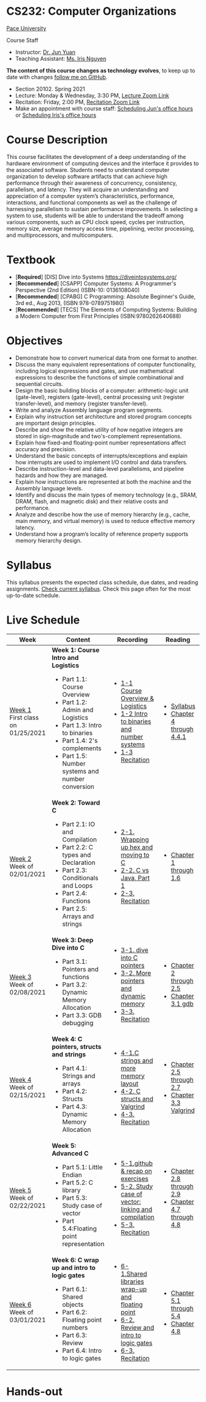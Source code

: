 # CS232: Computer Organizations
[Pace University](http://www.pace.edu)

Course Staff
* Instructor: [Dr. Jun Yuan](http://csis.pace.edu/~jyuan2/)
* Teaching Assistant: [Ms. Iris Nguyen](mailto:nn61181n@pace.edu)

**The content of this course changes as technology evolves**, to keep up to date with changes [follow me on GitHub](https://github.com/jyuan2pace/CS232S21).

* Section 20102. Spring 2021
* Lecture: Monday & Wednesday, 3:30 PM, [Lecture Zoom Link](https://pace.zoom.us/j/6313313504?pwd=bUJtV3NUUlBiZVNKTThTRHBoMi84Zz09) 
* Recitation: Friday, 2:00 PM, [Recitation Zoom Link](https://pace.zoom.us/j/99718900621?pwd=QXM2VE5QYmY4YkVPN1RNNG5mWnp6Zz09) 
* Make an appointment with course staff: [Scheduling Jun's office hours](https://slotted.co/junsofficehours2021s) or [Scheduling Iris's office hours](https://slotted.co/irisofficehour2021s)

# Course Description

This course facilitates the development of a deep understanding of the hardware environment of computing devices and the interface it provides to the associated software. Students need to understand computer organization to develop software artifacts that can achieve high performance through their awareness of concurrency, consistency, parallelism, and latency. They will acquire an understanding and appreciation of a computer system’s characteristics, performance, interactions, and functional components as well as the challenge of harnessing parallelism to sustain performance improvements. In selecting a system to use, students will be able to understand the tradeoff among various components, such as CPU clock speed, cycles per instruction, memory size, average memory access time, pipelining, vector processing, and multiprocessors, and multicomputers.

# Textbook

* [**Required**] [DIS] Dive into Systems https://diveintosystems.org/
* [**Recommended**] [CSAPP] Computer Systems: A Programmer's Perspective (2nd Edition) (ISBN-10: 0136108040)
* [**Recommended**] [CPABG] C Programming: Absolute Beginner's Guide, 3rd ed., Aug 2013, (ISBN 978-0789751980)
* [**Recommended**] [TECS] The Elements of Computing Systems: Building a Modern Computer from First Principles (ISBN:9780262640688)

# Objectives

* Demonstrate how to convert numerical data from one format to another.
* Discuss the many equivalent representations of computer functionality, including logical expressions and gates, and use mathematical expressions to describe the functions of simple combinational and sequential circuits.
* Design the basic building blocks of a computer: arithmetic-logic unit (gate-level), registers (gate-level), central processing unit (register transfer-level), and memory (register transfer-level).
* Write and analyze Assembly language program segments.
* Explain why instruction set architecture and stored program concepts are important design principles.
* Describe and show the relative utility of how negative integers are stored in sign-magnitude and two's-complement representations.
* Explain how fixed-and floating-point number representations affect accuracy and precision.
* Understand the basic concepts of interrupts/exceptions and explain how interrupts are used to implement I/O control and data transfers.
* Describe instruction-level and data-level parallelisms, and pipeline hazards and how they are managed.
* Explain how instructions are represented at both the machine and the Assembly language levels.
* Identify and discuss the main types of memory technology (e.g., SRAM, DRAM, flash, and magnetic disk) and their relative costs and performance.
* Analyze and describe how the use of memory hierarchy (e.g., cache, main memory, and virtual memory) is used to reduce effective memory latency.
* Understand how a program’s locality of reference property supports memory hierarchy design.

# Syllabus
This syllabus presents the expected class schedule, due dates, and reading assignments. [Check current syllabus](https://docs.google.com/document/d/1ewasRZJzhbFVL1rA_OBn9k0KxcrCHMNX3U_9yh4rO6E/edit?usp=sharing). Check this page often for the most up-to-date schedule.

# Live Schedule
Week|Content|Recording|Reading|Recitation|Deadline
---|---|---|---|---|---
[Week 1](https://kami.app/mft48ZLYCHKN)<br>First class on 01/25/2021 | **Week 1: Course Intro and Logistics** <ul><li>Part 1.1: Course Overview<li>Part 1.2: Admin and Logistics <li>Part 1.3: Intro to binaries <li>Part 1.4: 2's complements <li>Part 1.5: Number systems and number conversion</ul> |<ul><li>[1-1 Course Overview & Logistics](https://pace.hosted.panopto.com/Panopto/Pages/Viewer.aspx?id=2db6effe-25a1-49cd-b0a1-acbc00061b19) <li>[1-2 Intro to binaries and number systems](https://pace.hosted.panopto.com/Panopto/Pages/Viewer.aspx?id=081f3834-634f-4311-8631-acbd017877cc) <li>[1-3 Recitation](https://pace.hosted.panopto.com/Panopto/Pages/Viewer.aspx?id=3709bc2c-5355-4d08-baec-acbf014bb3ee)</ul>|<ul> <li> [Syllabus](https://docs.google.com/document/d/1ewasRZJzhbFVL1rA_OBn9k0KxcrCHMNX3U_9yh4rO6E/edit?usp=sharing) <li>[Chapter 4 through 4.4.1](https://diveintosystems.org/singlepage/#_binary_and_data_representation) </ul>| [Problems](https://docs.google.com/document/d/1hlvTQsoCmB3ErDjWcwicJHDQbfr0NtH8hGALLUAmzP4/edit?usp=sharing) | None
[Week 2](https://kami.app/cgYx9c4wGJht)<br>Week of 02/01/2021 | **Week 2: Toward C** <ul><li>	Part 2.1: IO and Compilation <li>Part 2.2: C types and Declaration <li>Part 2.3: Conditionals and Loops<li>Part 2.4: Functions <li>Part 2.5: Arrays and strings</ul> |<ul><li>[2-1. Wrapping up hex and moving to C](https://pace.hosted.panopto.com/Panopto/Pages/Viewer.aspx?id=60346ef7-08f6-4e1d-800a-acc30001fa62) <li> [2-2. C vs Java, Part 1](https://pace.hosted.panopto.com/Panopto/Pages/Viewer.aspx?id=b99b7ced-f269-4a76-900c-acc5000b1948) <li> [2-3. Recitation](https://pace.hosted.panopto.com/Panopto/Pages/Viewer.aspx?id=b7cbfa2f-1cbb-4fa8-9bc9-acc601521a15) </ul>|<ul> <li>[Chapter 1 through 1.6](https://diveintosystems.org/singlepage/#_by_the_c_by_the_c_by_the_beautiful_c) </ul>|[C Exercises](https://docs.google.com/document/d/1yEP5bcozTSk26ptMx6wmn90KUhoCmDtMcVNuHHp0ZzM/edit?usp=sharing)  | <ul><li>Assignment#1 due 02/06/2021 <li> [Assignment#2](https://docs.google.com/document/d/1hpqOXL2VkUTMShf0ccZCpknYUOlQipPwySXDXFNAGmw/edit?usp=sharing) is out </ul>
[Week 3](https://kami.app/T0vE6O6pVCRx)<br>Week of 02/08/2021 | **Week 3: Deep Dive into C** <ul><li>	Part 3.1: Pointers and functions <li>Part 3.2: Dynamic Memory Allocation <li>Part 3.3: GDB debugging</ul> |<ul><li>[3-1. dive into C pointers](https://pace.hosted.panopto.com/Panopto/Pages/Viewer.aspx?id=d5164271-6339-404e-96d9-acc9018788c7) <li> [3-2. More pointers and dynamic memory](https://pace.hosted.panopto.com/Panopto/Pages/Viewer.aspx?id=38943b62-5197-4d7c-aab7-accc0005b55f) <li> [3-3. Recitation](https://pace.hosted.panopto.com/Panopto/Pages/Viewer.aspx?id=c8e00c9e-950b-4f6e-ad17-accd01522503) </ul>|<ul> <li>[Chapter 2 through 2.5](https://diveintosystems.org/antora/diveintosystems/1.0/C_depth/index.html) <li>[Chapter 3.1 gdb](https://diveintosystems.org/singlepage/#_debugging_with_gdb)</ul>|[Scope & C pointers](https://docs.google.com/document/d/1SE4gPBtIcPd6UdCxmXSCy6ySbkMJuT56KOH2ZP28Y7A/edit?usp=sharing)  | <ul><li>Assignment#2 due 02/13/2021 <li>[Assignment#3](https://docs.google.com/document/d/1GY-QG-J-_JJSDGea1KpisxD9aOT_rfGwYW6bo4mG75I/edit?usp=sharing) is out</ul>
[Week 4](https://kami.app/T0vE6O6pVCRx)<br>Week of 02/15/2021 | **Week 4: C pointers, structs and strings**  <ul><li>	Part 4.1: Strings and arrays <li>Part 4.2: Structs <li>Part 4.3: Dynamic Memory Allocation </ul> |<ul><li>[4-1.C strings and more memory layout](https://pace.hosted.panopto.com/Panopto/Pages/Viewer.aspx?id=e044c74e-ed37-4699-bccd-acd001840079) <li> [4-2. C structs and Valgrind](https://pace.hosted.panopto.com/Panopto/Pages/Viewer.aspx?id=0abfcd2a-1d36-4adf-98fe-acd300089e03) <li> [4-3. Recitation](https://pace.hosted.panopto.com/Panopto/Pages/Viewer.aspx?id=182a5449-d0c8-4d3d-8b5c-acd40168dcc8)| <ul> <li>[Chapter 2.5 through 2.7](https://diveintosystems.org/antora/diveintosystems/1.0/C_depth/index.html)<li>[Chapter 3.3 Valgrind](https://diveintosystems.org/antora/diveintosystems/1.0/C_debug/valgrind.html)</ul>|[C pointers and meomory management](https://docs.google.com/document/d/1VnHSKFIKskJaz3wd9FjwsNZCWT2ZRytYkMh3nyY0icQ/edit?usp=sharing)  | <ul><li>Assignment#3 due 02/21/2021 <li>[Assignment#4](https://docs.google.com/document/d/1agK_bu7Uqc_W5UUuq3W13b4YEaKdwPkgjgy9o6fXe00/edit?usp=sharing) is out</ul>
[Week 5]()<br>Week of 02/22/2021 | **Week 5: Advanced C**  <ul><li>	Part 5.1: Little Endian <li>Part 5.2: C library <li>Part 5.3: Study case of vector <li>Part 5.4:Floating point representation</ul> |<ul><li>[5-1.github & recap on exercises](https://pace.hosted.panopto.com/Panopto/Pages/Viewer.aspx?id=a8ac211a-07ea-46e9-abe7-acd7017b17a1) <li> [5-2. Study case of vector: linking and compilation](https://pace.hosted.panopto.com/Panopto/Pages/Viewer.aspx?id=f03a752b-35dc-4043-9d2f-acda00056797) <li> [5-3. Recitation](https://pace.hosted.panopto.com/Panopto/Pages/Viewer.aspx?id=f8b29f30-cc96-4a1d-87f2-acdb0179c227)| <ul> <li>[Chapter 2.8 through 2.9](https://diveintosystems.org/antora/diveintosystems/1.0/C_depth/IO.html)<li>[Chapter 4.7 through 4.8](https://diveintosystems.org/antora/diveintosystems/1.0/Binary/byte_order.html)</ul>|[Trace your code in memory](https://docs.google.com/document/d/1t8WpPg0symO4YQNFuR2_vsoT_ZmDqrhbXbx9adVXnsQ/edit?usp=sharing)  | <ul><li>Assignment#4 due 02/28/2021 <li>[Assignment#5](https://docs.google.com/document/d/1m6qtW2PV-Lqdh4h5kSLSmgcA3Go4r-2eXvce9AJciFU/edit?usp=sharing) is out</ul>  
[Week 6]()<br>Week of 03/01/2021 | **Week 6: C wrap up and intro to logic gates**  <ul><li>	Part 6.1: Shared objects <li>Part 6.2: Floating point numbers <li>Part 6.3: Review <li>Part 6.4: Intro to logic gates</ul> |<ul><li>[6-1.Shared libraries wrap-up and floating point](https://pace.hosted.panopto.com/Panopto/Pages/Viewer.aspx?id=728980da-ead5-4c84-ad51-acdf003793f0) <li> [6-2. Review and intro to logic gates](https://pace.hosted.panopto.com/Panopto/Pages/Viewer.aspx?id=e9e59c61-742c-4b4b-a2b3-ace001869381) <li> [6-3. Recitation](https://pace.hosted.panopto.com/Panopto/Pages/Viewer.aspx?id=00d69fdc-eea1-4f40-8011-ace20159aa52) </ul>|<ul><li>  [Chapter 5.1 through 5.4](https://diveintosystems.org/antora/diveintosystems/1.0/Arch/index.html)<li> [Chapter 4.8](https://diveintosystems.org/antora/diveintosystems/1.0/Binary/floating_point.html)</ul>|[No new exercises/submission, review time]()  | <ul><li>Nothing due. Catch-up week before midterm <li>[Bonus assignment](https://docs.google.com/document/d/1bqwQryrkLXh3WGXiLZ7CdpFYPpPQt8d4ZuOhLg_d24U/edit?usp=sharing) is out</ul>   
 
# Hands-out



